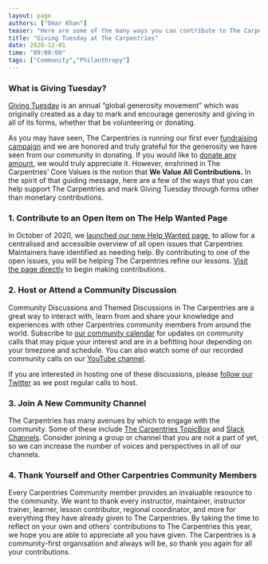 ```yaml
---
layout: page
authors: ["Omar Khan"]
teaser: "Here are some of the many ways you can contribute to The Carpentries"
title: "Giving Tuesday at The Carpentries"
date: 2020-12-01
time: "09:00:00"
tags: ["Community","Philanthropy"]
---
```

### What is Giving Tuesday?
[Giving Tuesday](https://www.givingtuesday.org) is an annual “global generosity movement” which was originally created as a day to mark and encourage generosity and giving in all of its forms, whether that be volunteering or donating.

As you may have seen, The Carpentries is running our first ever [fundraising campaign](https://carpentries.org/blog/2020/11/a-call-to-action-donate-to-the-carpentries/) and we are honored and truly grateful for the generosity we have seen from our community in donating. If you would like to [donate any amount]({{site.fundraising_link}}), we would truly appreciate it. However, enshrined in The Carpentries’ Core Values is the notion that **We Value All Contributions.** In the spirit of that guiding message, here are a few of the ways that you can help support The Carpentries and mark Giving Tuesday through forms other than monetary contributions.

### 1. Contribute to an Open Item on The Help Wanted Page
In October of 2020, we [launched our new Help Wanted page](https://carpentries.org/blog/2020/10/announcing-the-new-help-wanted-page/), to allow for a centralised and accessible overview of all open issues that Carpentries Maintainers have identified as needing help. By contributing to one of the open issues, you will be helping The Carpentries refine our lessons. [Visit the page directly](https://carpentries.org/help-wanted-issues/) to begin making contributions.

### 2. Host or Attend a Community Discussion
Community Discussions and Themed Discussions in The Carpentries are a great way to interact with, learn from and share your knowledge and experiences with other Carpentries community members from around the world. Subscribe to [our community calendar](https://calendar.google.com/calendar/b/1?cid=b3NldXVvaHQwdHZqYm9rZ2czbm9oOGM0N2dAZ3JvdXAuY2FsZW5kYXIuZ29vZ2xlLmNvbQ) for updates on community calls that may pique your interest and are in a befitting hour depending on your timezone and schedule. You can also watch some of our recorded community calls on our [YouTube channel](https://www.youtube.com/thecarpentries).

If you are interested in hosting one of these discussions, please [follow our Twitter](https://twitter.com/thecarpentries) as we post regular calls to host.

### 3. Join A New Community Channel
The Carpentries has many avenues by which to engage with the community. Some of these include [The Carpentries TopicBox](https://carpentries.topicbox.com/latest) and [Slack Channels](https://swc-slack-invite.herokuapp.com). Consider joining a group or channel that you are not a part of yet, so we can increase the number of voices and perspectives in all of our channels.

### 4. Thank Yourself and Other Carpentries Community Members
Every Carpentries Community member provides an invaluable resource to the community. We want to thank every instructor, maintainer, instructor trainer, learner, lesson contributor, regional coordinator, and more for everything they have already given to The Carpentries. By taking the time to reflect on your own and others’ contributions to The Carpentries this year, we hope you are able to appreciate all you have given. The Carpentries is a community-first organisation and always will be, so thank you again for all your contributions.
